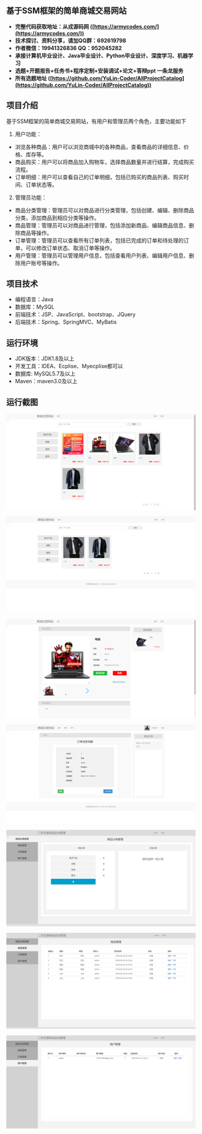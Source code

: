 ## 基于SSM框架的简单商城交易网站

- <b>完整代码获取地址：从戎源码网 ([https://armycodes.com/](https://armycodes.com/))</b>
- <b>技术探讨、资料分享，请加QQ群：692619798</b> 
- <b>作者微信：19941326836  QQ：952045282</b> 
- <b>承接计算机毕业设计、Java毕业设计、Python毕业设计、深度学习、机器学习</b>
- <b>选题+开题报告+任务书+程序定制+安装调试+论文+答辩ppt 一条龙服务</b>
- <b>所有选题地址 ([https://github.com/YuLin-Coder/AllProjectCatalog](https://github.com/YuLin-Coder/AllProjectCatalog)) </b>

## 项目介绍
基于SSM框架的简单商城交易网站，有用户和管理员两个角色，主要功能如下
1. 用户功能：
- 浏览各种商品：用户可以浏览商城中的各种商品，查看商品的详细信息、价格、库存等。
- 商品购买：用户可以将商品加入购物车，选择商品数量并进行结算，完成购买流程。
- 订单明细：用户可以查看自己的订单明细，包括已购买的商品列表、购买时间、订单状态等。

2. 管理员功能：
- 商品分类管理：管理员可以对商品进行分类管理，包括创建、编辑、删除商品分类，添加商品到相应分类等操作。
- 商品管理：管理员可以对商品进行管理，包括添加新商品、编辑商品信息、删除商品等操作。
- 订单管理：管理员可以查看所有订单列表，包括已完成的订单和待处理的订单，可以修改订单状态、取消订单等操作。
- 用户管理：管理员可以管理用户信息，包括查看用户列表、编辑用户信息、删除用户账号等操作。

## 项目技术
- 编程语言：Java
- 数据库：MySQL
- 前端技术：JSP、JavaScript、bootstrap、JQuery
- 后端技术：Spring、SpringMVC、MyBatis

## 运行环境
- JDK版本：JDK1.8及以上
- 开发工具：IDEA、Ecplise、Myecplise都可以
- 数据库: MySQL5.7及以上
- Maven：maven3.0及以上

## 运行截图
![](screenshot/1.png)

![](screenshot/2.png)

![](screenshot/3.png)

![](screenshot/4.png)

![](screenshot/5.png)

![](screenshot/6.png)

![](screenshot/7.png)
